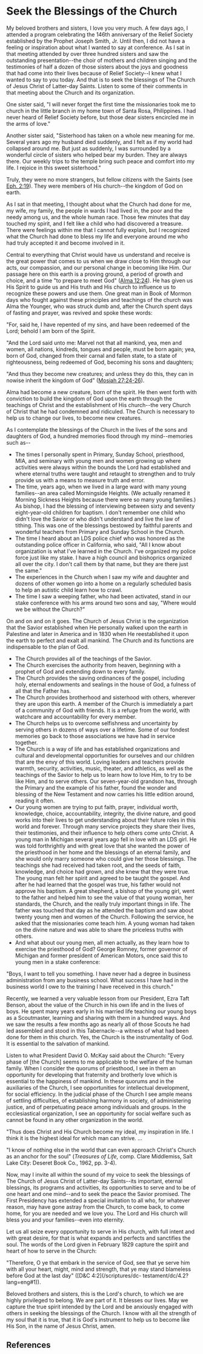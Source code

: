 # Seek the Blessings of the Church

My beloved brothers and sisters, I love you very much. A few days ago, I
attended a program celebrating the 146th anniversary of the Relief Society
established by the Prophet Joseph Smith, Jr. Until then, I did not have a
feeling or inspiration about what I wanted to say at conference. As I sat in
that meeting attended by over three hundred sisters and saw the outstanding
presentation--the choir of mothers and children singing and the testimonies of
half a dozen of those sisters about the joys and goodness that had come into
their lives because of Relief Society--I knew what I wanted to say to you
today. And that is to seek the blessings of The Church of Jesus Christ of
Latter-day Saints. Listen to some of their comments in that meeting about the
Church and its organization.

One sister said, "I will never forget the first time the missionaries took me
to church in the little branch in my home town of Santa Rosa, Philippines. I
had never heard of Relief Society before, but those dear sisters encircled me
in the arms of love."

Another sister said, "Sisterhood has taken on a whole new meaning for me.
Several years ago my husband died suddenly, and I felt as if my world had
collapsed around me. But just as suddenly, I was surrounded by a wonderful
circle of sisters who helped bear my burden. They are always there. Our weekly
trips to the temple bring such peace and comfort into my life. I rejoice in
this sweet sisterhood."

Truly, they were no more strangers, but fellow citizens with the Saints (see
[Eph. 2:19](/scriptures/nt/eph/2.19?lang=eng#18)). They were members of His
church--the kingdom of God on earth.

As I sat in that meeting, I thought about what the Church had done for me, my
wife, my family, the people in wards I had lived in, the poor and the needy
among us, and the whole human race. Those few minutes that day touched my
spirit, and I felt like a child who had discovered a treasure. There were
feelings within me that I cannot fully explain, but I recognized what the
Church had done to bless my life and everyone around me who had truly accepted
it and become involved in it.

Central to everything that Christ would have us understand and receive is the
great power that comes to us when we draw close to Him through our acts, our
compassion, and our personal change in becoming like Him. Our passage here on
this earth is a proving ground, a period of growth and choice, and a time "to
prepare to meet God" ([Alma 12:24](/scriptures/bofm/alma/12.24?lang=eng#23)).
He has given us His Spirit to guide us and His truth and His church to
influence us to recognize these powers and use them. One great man in Book of
Mormon days who fought against these principles and teachings of the church
was Alma the Younger, who was struck dumb and, after the Church spent days of
fasting and prayer, was revived and spoke these words:

"For, said he, I have repented of my sins, and have been redeemed of the Lord;
behold I am born of the Spirit.

"And the Lord said unto me: Marvel not that all mankind, yea, men and women,
all nations, kindreds, tongues and people, must be born again; yea, born of
God, changed from their carnal and fallen state, to a state of righteousness,
being redeemed of God, becoming his sons and daughters;

"And thus they become new creatures; and unless they do this, they can in
nowise inherit the kingdom of God" ([Mosiah
27:24-26](/scriptures/bofm/mosiah/27.24-26?lang=eng#23)).

Alma had become a new creature, born of the spirit. He then went forth with
conviction to build the kingdom of God upon the earth through the teachings of
Christ and the establishment of His church--the very Church of Christ that he
had condemned and ridiculed. The Church is necessary to help us to change our
lives, to become new creatures.

As I contemplate the blessings of the Church in the lives of the sons and
daughters of God, a hundred memories flood through my mind--memories such as--

  * The times I personally spent in Primary, Sunday School, priesthood, MIA, and seminary with young men and women growing up where activities were always within the bounds the Lord had established and where eternal truths were taught and retaught to strengthen and to truly provide us with a means to measure truth and error. 
  * The time, years ago, when we lived in a large ward with many young families--an area called Morningside Heights. (We actually renamed it Morning Sickness Heights because there were so many young families.) As bishop, I had the blessing of interviewing between sixty and seventy eight-year-old children for baptism. I don't remember one child who didn't love the Savior or who didn't understand and live the law of tithing. This was one of the blessings bestowed by faithful parents and wonderful teachers from Primary and Sunday School in the Church. 
  * The time I heard about an LDS police chief who was honored as the outstanding police officer in California, who said, "All I know about organization is what I've learned in the Church. I've organized my police force just like my stake. I have a high council and bishoprics organized all over the city. I don't call them by that name, but they are there just the same."
  * The experiences in the Church when I saw my wife and daughter and dozens of other women go into a home on a regularly scheduled basis to help an autistic child learn how to crawl. 
  * The time I saw a weeping father, who had been activated, stand in our stake conference with his arms around two sons and say, "Where would we be without the Church?"

On and on and on it goes. The Church of Jesus Christ is the organization that
the Savior established when He personally walked upon the earth in Palestine
and later in America and in 1830 when He reestablished it upon the earth to
perfect and exalt all mankind. The Church and its functions are indispensable
to the plan of God.

  * The Church provides all of the teachings of the Savior. 
  * The Church exercises the authority from heaven, beginning with a prophet of God and extending down to every family. 
  * The Church provides the saving ordinances of the gospel, including holy, eternal endowments and sealings in the house of God, a fulness of all that the Father has. 
  * The Church provides brotherhood and sisterhood with others, wherever they are upon this earth. A member of the Church is immediately a part of a community of God with friends. It is a refuge from the world, with watchcare and accountability for every member. 
  * The Church helps us to overcome selfishness and uncertainty by serving others in dozens of ways over a lifetime. Some of our fondest memories go back to those associations we have had in service together. 
  * The Church is a way of life and has established organizations and cultural and developmental opportunities for ourselves and our children that are the envy of this world. Loving leaders and teachers provide warmth, security, activities, music, theater, and athletics, as well as the teachings of the Savior to help us to learn how to love Him, to try to be like Him, and to serve others. Our seven-year-old grandson has, through the Primary and the example of his father, found the wonder and blessing of the New Testament and now carries his little edition around, reading it often. 
  * Our young women are trying to put faith, prayer, individual worth, knowledge, choice, accountability, integrity, the divine nature, and good works into their lives to get understanding about their future roles in this world and forever. Through many service projects they share their lives, their testimonies, and their influence to help others come unto Christ. A young man in Michigan several years ago fell in love with an LDS girl. He was told forthrightly and with great love that she wanted the power of the priesthood in her home and the blessings of an eternal family, and she would only marry someone who could give her those blessings. The teachings she had received had taken root, and the seeds of faith, knowledge, and choice had grown, and she knew that they were true. The young man felt her spirit and agreed to be taught the gospel. And after he had learned that the gospel was true, his father would not approve his baptism. A great shepherd, a bishop of the young girl, went to the father and helped him to see the value of that young woman, her standards, the Church, and the really truly important things in life. The father was touched that day as he attended the baptism and saw about twenty young men and women of the Church. Following the service, he asked that the missionaries come teach him. A young woman had taken on the divine nature and was able to share the priceless truths with others. 
  * And what about our young men, all men actually, as they learn how to exercise the priesthood of God? George Romney, former governor of Michigan and former president of American Motors, once said this to young men in a stake conference: 

"Boys, I want to tell you something. I have never had a degree in business
administration from any business school. What success I have had in the
business world I owe to the training I have received in this church."

Recently, we learned a very valuable lesson from our President, Ezra Taft
Benson, about the value of the Church in his own life and in the lives of
boys. He spent many years early in his married life teaching our young boys as
a Scoutmaster, learning and sharing with them in a hundred ways. And we saw
the results a few months ago as nearly all of those Scouts he had led
assembled and stood in this Tabernacle--a witness of what had been done for
them in this church. Yes, the Church is the instrumentality of God. It is
essential to the salvation of mankind.

Listen to what President David O. McKay said about the Church: "Every phase of
[the Church] seems to me applicable to the welfare of the human family. When I
consider the quorums of priesthood, I see in them an opportunity for
developing that fraternity and brotherly love which is essential to the
happiness of mankind. In these quorums and in the auxiliaries of the Church, I
see opportunities for intellectual development, for social efficiency. In the
judicial phase of the Church I see ample means of settling difficulties, of
establishing harmony in society, of administering justice, and of perpetuating
peace among individuals and groups. In the ecclesiastical organization, I see
an opportunity for social welfare such as cannot be found in any other
organization in the world.

"Thus does Christ and His Church become my ideal, my inspiration in life. I
think it is the highest ideal for which man can strive. ...

"I know of nothing else in the world that can even approach Christ's Church as
an anchor for the soul" (_Treasures of Life,_ comp. Clare Middlemiss, Salt
Lake City: Deseret Book Co., 1962, pp. 3-4).

Now, may I invite all within the sound of my voice to seek the blessings of
The Church of Jesus Christ of Latter-day Saints--its important, eternal
blessings, its programs and activities, its opportunities to serve and to be
of one heart and one mind--and to seek the peace the Savior promised. The
First Presidency has extended a special invitation to all who, for whatever
reason, may have gone astray from the Church, to come back, to come home, for
you are needed and we love you. The Lord and His church will bless you and
your families--even into eternity.

Let us all seize every opportunity to serve in His church, with full intent
and with great desire, for that is what expands and perfects and sanctifies
the soul. The words of the Lord given in February 1829 capture the spirit and
heart of how to serve in the Church:

"Therefore, O ye that embark in the service of God, see that ye serve him with
all your heart, might, mind and strength, that ye may stand blameless before
God at the last day" ([D&amp;C 4:2](/scriptures/dc-
testament/dc/4.2?lang=eng#1)).

Beloved brothers and sisters, this is the Lord's church, to which we are
highly privileged to belong. We are part of it. It blesses our lives. May we
capture the true spirit intended by the Lord and be anxiously engaged with
others in seeking the blessings of the Church. I know with all the strength of
my soul that it is true, that it is God's instrument to help us to become like
His Son, in the name of Jesus Christ, amen.

## References

